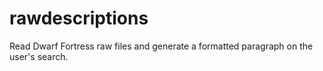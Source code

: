 # rawdescriptions
Read Dwarf Fortress raw files and generate a formatted paragraph on the user's search.
